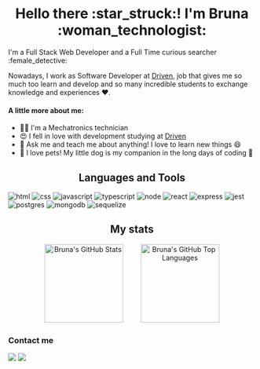 <h1 align="center">Hello there :star_struck:! I'm Bruna :woman_technologist:</h1>
I'm a Full Stack Web Developer and a Full Time curious searcher :female_detective:

Nowadays, I work as Software Developer at [Driven](https://www.driven.com.br/), job that gives me so much too learn and develop and so many incredible students to exchange knowledge and experiences :heart:.

#### A little more about me:

- :woman_mechanic: I'm a Mechatronics technician
- :heart_eyes: I fell in love with development studying at [Driven](https://www.driven.com.br/)
- 💬 Ask me and teach me about anything! I love to learn new things 😄
- 🐶 I love pets! My little dog is my companion in the long days of coding 🥰

<h2 align="center">Languages and Tools</h2>
<div>
  <img alt="html" src="https://img.shields.io/badge/HTML5-E34F26?style=for-the-badge&logo=html5&logoColor=white" />
  <img alt="css" src="https://img.shields.io/badge/CSS3-1572B6?style=for-the-badge&logo=css3&logoColor=white" />
  <img alt="javascript" src="https://img.shields.io/badge/JavaScript-323330?style=for-the-badge&logo=javascript&logoColor=F7DF1E" />
  <img alt="typescript" src="https://img.shields.io/badge/TypeScript-007ACC?style=for-the-badge&logo=typescript&logoColor=white" />
  <img alt="node" src="https://img.shields.io/badge/Node.js-339933?style=for-the-badge&logo=nodedotjs&logoColor=white" />
  <img alt="react" src="https://img.shields.io/badge/React-20232A?style=for-the-badge&logo=react&logoColor=61DAFB" />
  <img alt="express" src="https://img.shields.io/badge/Express.js-000000?style=for-the-badge&logo=express&logoColor=white" />
  <img alt="jest" src="https://img.shields.io/badge/Jest-C21325?style=for-the-badge&logo=jest&logoColor=white" />
  <img alt="postgres" src="https://img.shields.io/badge/PostgreSQL-316192?style=for-the-badge&logo=postgresql&logoColor=white" />
  <img alt="mongodb" src="https://img.shields.io/badge/MongoDB-white?style=for-the-badge&logo=mongodb&logoColor=4EA94B" />
  <img alt="sequelize" src="https://img.shields.io/badge/Sequelize-52B0E7?style=for-the-badge&logo=Sequelize&logoColor=white" />
</div>

<h2 align="center">My stats</h2>
<div align="center">
  <img height="160em;" alt="Bruna's GitHub Stats" src="https://github-readme-stats.vercel.app/api?username=brunatb&theme=dracula&show_icons=true&hide_border=true" />
   &nbsp  
   &nbsp
   &nbsp
   &nbsp
  <img height="160em;" alt="Bruna's GitHub Top Languages" src="https://github-readme-stats.vercel.app/api/top-langs/?username=brunatb&theme=dracula&layout=compact" />
</div>

<h3 align="left">Contact me</h2>

[<img src="https://img.shields.io/badge/LinkedIn-0077B5?style=for-the-badge&logo=linkedin&logoColor=white" />][linkedin]
[<img src="https://img.shields.io/badge/Instagram-E4405F?style=for-the-badge&logo=instagram&logoColor=white" />][instagram]

[linkedin]: https://www.linkedin.com/in/bruna-topan-69a183139
[instagram]: https://www.instagram.com/bruna_topan/
<!--
**brunatb/brunatb** is a ✨ _special_ ✨ repository because its `README.md` (this file) appears on your GitHub profile.

Here are some ideas to get you started:

- 🔭 I’m currently working on ...
- 🌱 I’m currently learning ...
- 👯 I’m looking to collaborate on ...
- 🤔 I’m looking for help with ...
- 💬 Ask me about ...
- 📫 How to reach me: ...
- 😄 Pronouns: ...
- ⚡ Fun fact: ...
-->

